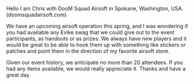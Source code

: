 Hello I am Chris with DooM Squad Airsoft in Spokane, Washington, USA. (doomsquadairsoft.com) 

We have an upcoming airsoft operation this spring, and I was wondering if you had available any Evike swag that we could give out to the event participants, as handouts or as prizes. We always have new players and it would be great to be able to hook them up with something like stickers or patches and point them in the direction of my favorite airsoft store.

Given our event history, we anticipate no more than 20 attendees. If you had any items available, we would really appreciate it. Thanks and have a great day.
